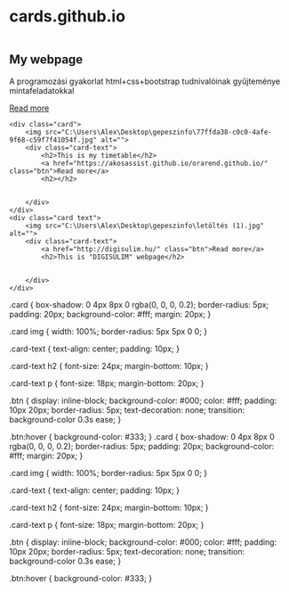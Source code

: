 # cards.github.io<!DOCTYPE html>
<html lang="en">
<head>
    <meta charset="UTF-8">
    <meta http-equiv="X-UA-Compatible" content="IE=edge">
    <meta name="viewport" content="width=device-width, initial-scale=1.0">
    <title>Document</title>
    <link rel="stylesheet" href="cards.css">
</head>
<body>
     <div class="card">
        <img src="C:\Users\Alex\Desktop\gepeszinfo\letöltés.jpg" alt="">
        <div class="card-text">
            <h2>My webpage</h2>
            <p>A programozási gyakorlat html+css+bootstrap tudnivalóinak gyűjteménye mintafeladatokkal</p>
            <a href="https://sites.google.com/view/webalapok9a23" class="btn">Read more</a>
        </div>
     </div>
    
    <div class="card">
        <img src="C:\Users\Alex\Desktop\gepeszinfo\77ffda38-c0c0-4afe-9f68-c59f7f41054f.jpg" alt="">
        <div class="card-text">
            <h2>This is my timetable</h2>
            <a href="https://akosassist.github.io/orarend.github.io/" class="btn">Read more</a>
            <h2></h2>
        

        </div>
    </div>
    <div class="card text">
        <img src="C:\Users\Alex\Desktop\gepeszinfo\letöltés (1).jpg" alt="">
        <div class="card-text">
            <a href="http://digisulim.hu/" class="btn">Read more</a>
            <h2>This is "DIGISULIM" webpage</h2>
            

        </div>
    </div>
</body>
</html>
<!DOCTYPE html>
.card {
    box-shadow: 0 4px 8px 0 rgba(0, 0, 0, 0.2);
    border-radius: 5px;
    padding: 20px;
    background-color: #fff;
    margin: 20px;
  }
  
  .card img {
    width: 100%;
    border-radius: 5px 5px 0 0;
  }
  
  .card-text {
    text-align: center;
    padding: 10px;
  }
  
  .card-text h2 {
    font-size: 24px;
    margin-bottom: 10px;
  }
  
  .card-text p {
    font-size: 18px;
    margin-bottom: 20px;
  }
  
  .btn {
    display: inline-block;
    background-color: #000;
    color: #fff;
    padding: 10px 20px;
    border-radius: 5px;
    text-decoration: none;
    transition: background-color 0.3s ease;
  }
  
  .btn:hover {
    background-color: #333;
  }
  .card {
    box-shadow: 0 4px 8px 0 rgba(0, 0, 0, 0.2);
    border-radius: 5px;
    padding: 20px;
    background-color: #fff;
    margin: 20px;
  }
  
  .card img {
    width: 100%;
    border-radius: 5px 5px 0 0;
  }
  
  .card-text {
    text-align: center;
    padding: 10px;
  }
  
  .card-text h2 {
    font-size: 24px;
    margin-bottom: 10px;
  }
  
  .card-text p {
    font-size: 18px;
    margin-bottom: 20px;
  }
  
  .btn {
    display: inline-block;
    background-color: #000;
    color: #fff;
    padding: 10px 20px;
    border-radius: 5px;
    text-decoration: none;
    transition: background-color 0.3s ease;
  }
  
  .btn:hover {
    background-color: #333;
  }
  
